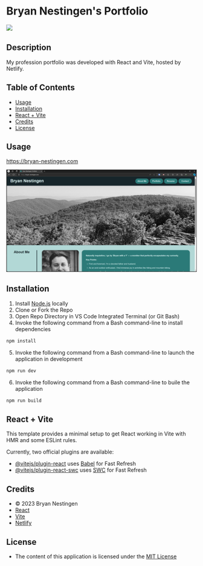 # Bryan Nestingen's Portfolio


[![](https://img.shields.io/badge/License-MIT_License-blue)](https://choosealicense.com/licenses/mit/)

## Description

My profession portfolio was developed with React and Vite, hosted by Netlify.

## Table of Contents
- [Usage](#usage)
- [Installation](#installation)
- [React + Vite](#react--vite)
- [Credits](#credits)
- [License](#license)

## Usage

https://bryan-nestingen.com

[![Bryan Nestingen's Portfolio web application with the Blue Ridge Mountains as a background image.](/src/assets/images/portfolio-deployed-site-example.png)](https://bryan-nestingen.com)

## Installation 

1. Install [Node.js](https://nodejs.org/) locally
2. Clone or Fork the Repo
3. Open Repo Directory in VS Code Integrated Terminal (or Git Bash)
4. Invoke the following command from a Bash command-line to install dependencies
```bash
npm install
```
5. Invoke the following command from a Bash command-line to launch the application in development
```bash
npm run dev
```
6. Invoke the following command from a Bash command-line to buile the application
```bash
npm run build
```

## React + Vite

This template provides a minimal setup to get React working in Vite with HMR and some ESLint rules.

Currently, two official plugins are available:

- [@vitejs/plugin-react](https://github.com/vitejs/vite-plugin-react/blob/main/packages/plugin-react/README.md) uses [Babel](https://babeljs.io/) for Fast Refresh
- [@vitejs/plugin-react-swc](https://github.com/vitejs/vite-plugin-react-swc) uses [SWC](https://swc.rs/) for Fast Refresh

## Credits
- © 2023 Bryan Nestingen
- [React](https://react.dev/)
- [Vite](https://vitejs.dev/)
- [Netlify](https://www.netlify.com/)


## License

- The content of this application is licensed under the [MIT License](https://choosealicense.com/licenses/mit/)




